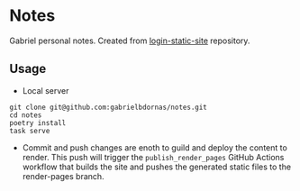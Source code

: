 # Notes

Gabriel personal notes.
Created from [login-static-site](https://github.com/meadapt/login-static-site) repository.

## Usage

- Local server

```
git clone git@github.com:gabrielbdornas/notes.git
cd notes
poetry install
task serve
```

- Commit and push changes are enoth to guild and deploy the content to render.
This push will trigger the `publish_render_pages` GitHub Actions workflow that builds the site and pushes the generated static files to the render-pages branch.
